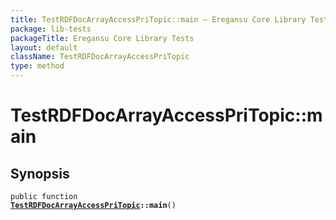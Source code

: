 ```yaml
---
title: TestRDFDocArrayAccessPriTopic::main — Eregansu Core Library Tests
package: lib-tests
packageTitle: Eregansu Core Library Tests
layout: default
className: TestRDFDocArrayAccessPriTopic
type: method
---
```


# TestRDFDocArrayAccessPriTopic::main

## Synopsis

<code>public function <b><a href="TestRDFDocArrayAccessPriTopic">TestRDFDocArrayAccessPriTopic</a>::main</b>()</code>

